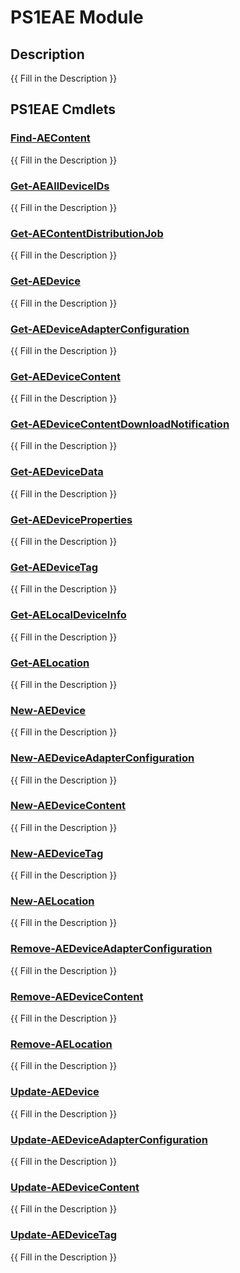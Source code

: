 ﻿---
Module Name: PS1EAE
Module Guid: b7b3fff5-dd61-4fbc-824e-4fe820aae3e0
Download Help Link: https://github.com/MaikKoster/PS1EAE//blob/master/docs/PS1EAE.md
Help Version: 0.1.1
Locale: en-US
---

# PS1EAE Module
## Description
{{ Fill in the Description }}

## PS1EAE Cmdlets
### [Find-AEContent](Find-AEContent.md)
{{ Fill in the Description }}

### [Get-AEAllDeviceIDs](Get-AEAllDeviceIDs.md)
{{ Fill in the Description }}

### [Get-AEContentDistributionJob](Get-AEContentDistributionJob.md)
{{ Fill in the Description }}

### [Get-AEDevice](Get-AEDevice.md)
{{ Fill in the Description }}

### [Get-AEDeviceAdapterConfiguration](Get-AEDeviceAdapterConfiguration.md)
{{ Fill in the Description }}

### [Get-AEDeviceContent](Get-AEDeviceContent.md)
{{ Fill in the Description }}

### [Get-AEDeviceContentDownloadNotification](Get-AEDeviceContentDownloadNotification.md)
{{ Fill in the Description }}

### [Get-AEDeviceData](Get-AEDeviceData.md)
{{ Fill in the Description }}

### [Get-AEDeviceProperties](Get-AEDeviceProperties.md)
{{ Fill in the Description }}

### [Get-AEDeviceTag](Get-AEDeviceTag.md)
{{ Fill in the Description }}

### [Get-AELocalDeviceInfo](Get-AELocalDeviceInfo.md)
{{ Fill in the Description }}

### [Get-AELocation](Get-AELocation.md)
{{ Fill in the Description }}

### [New-AEDevice](New-AEDevice.md)
{{ Fill in the Description }}

### [New-AEDeviceAdapterConfiguration](New-AEDeviceAdapterConfiguration.md)
{{ Fill in the Description }}

### [New-AEDeviceContent](New-AEDeviceContent.md)
{{ Fill in the Description }}

### [New-AEDeviceTag](New-AEDeviceTag.md)
{{ Fill in the Description }}

### [New-AELocation](New-AELocation.md)
{{ Fill in the Description }}

### [Remove-AEDeviceAdapterConfiguration](Remove-AEDeviceAdapterConfiguration.md)
{{ Fill in the Description }}

### [Remove-AEDeviceContent](Remove-AEDeviceContent.md)
{{ Fill in the Description }}

### [Remove-AELocation](Remove-AELocation.md)
{{ Fill in the Description }}

### [Update-AEDevice](Update-AEDevice.md)
{{ Fill in the Description }}

### [Update-AEDeviceAdapterConfiguration](Update-AEDeviceAdapterConfiguration.md)
{{ Fill in the Description }}

### [Update-AEDeviceContent](Update-AEDeviceContent.md)
{{ Fill in the Description }}

### [Update-AEDeviceTag](Update-AEDeviceTag.md)
{{ Fill in the Description }}


